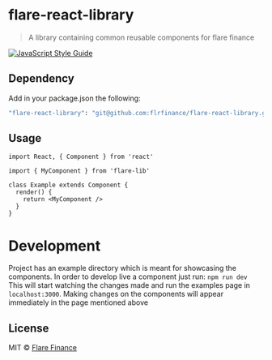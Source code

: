 # flare-react-library

> A library containing common reusable components for flare finance

[![JavaScript Style Guide](https://img.shields.io/badge/code_style-standard-brightgreen.svg)](https://standardjs.com)

## Dependency

Add in your package.json the following:
```bash
"flare-react-library": "git@github.com:flrfinance/flare-react-library.git",
```

## Usage

```tsx
import React, { Component } from 'react'

import { MyComponent } from 'flare-lib'

class Example extends Component {
  render() {
    return <MyComponent />
  }
}
```

# Development

Project has an example directory which is meant for showcasing the components.
In order to develop live a component just run: `npm run dev`
This will start watching the changes made and run the examples page in `localhost:3000`.
Making changes on the components will appear immediately in the page mentioned above

## License

MIT © [Flare Finance](https://github.com/flrfinance)
